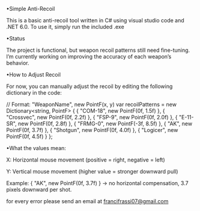 •Simple Anti-Recoil 

This is a basic anti-recoil tool written in C# using visual studio code and .NET 6.0.
To use it, simply run the included .exe 


•Status

The project is functional, but weapon recoil patterns still need fine-tuning. I’m currently working on improving the accuracy of each weapon’s behavior.


•How to Adjust Recoil

For now, you can manually adjust the recoil by editing the following dictionary in the code:

// Format: "WeaponName", new PointF(x, y)
var recoilPatterns = new Dictionary<string, PointF>
{
    { "COM-18", new PointF(0f, 1.5f) },
    { "Crossvec", new PointF(0f, 2.2f) },
    { "FSP-9", new PointF(0f, 2.0f) },
    { "E-11-SR", new PointF(0f, 2.8f) },
    { "FRMG-0", new PointF(-3f, 8.5f) },
    { "AK", new PointF(0f, 3.7f) },
    { "Shotgun", new PointF(0f, 4.0f) },
    { "Logicer", new PointF(0f, 4.5f) }
};

•What the values mean:

X: Horizontal mouse movement (positive = right, negative = left)

Y: Vertical mouse movement (higher value = stronger downward pull)

Example: { "AK", new PointF(0f, 3.7f) } → no horizontal compensation, 3.7 pixels downward per shot.

for every error please send an email at francifrassi07@gmail.com
